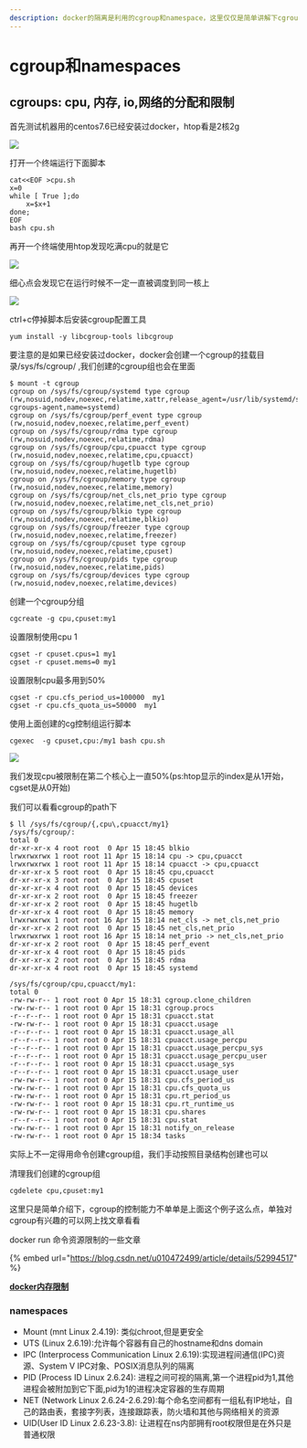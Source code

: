 ```yaml
---
description: docker的隔离是利用的cgroup和namespace，这里仅仅是简单讲解下cgroup和namespace
---
```


# cgroup和namespaces

## cgroups: cpu, 内存, io,网络的分配和限制

首先测试机器用的centos7.6已经安装过docker，htop看是2核2g

![](<../.gitbook/assets/image (65).png>)

打开一个终端运行下面脚本

```
cat<<EOF >cpu.sh
x=0
while [ True ];do
    x=$x+1
done;
EOF
bash cpu.sh
```

再开一个终端使用htop发现吃满cpu的就是它

![](<../.gitbook/assets/image (50).png>)

细心点会发现它在运行时候不一定一直被调度到同一核上

![](<../.gitbook/assets/image (17).png>)

ctrl+c停掉脚本后安装cgroup配置工具

```
yum install -y libcgroup-tools libcgroup
```

要注意的是如果已经安装过docker，docker会创建一个cgroup的挂载目录/sys/fs/cgroup/ ,我们创建的cgroup组也会在里面

```
$ mount -t cgroup
cgroup on /sys/fs/cgroup/systemd type cgroup (rw,nosuid,nodev,noexec,relatime,xattr,release_agent=/usr/lib/systemd/systemd-cgroups-agent,name=systemd)
cgroup on /sys/fs/cgroup/perf_event type cgroup (rw,nosuid,nodev,noexec,relatime,perf_event)
cgroup on /sys/fs/cgroup/rdma type cgroup (rw,nosuid,nodev,noexec,relatime,rdma)
cgroup on /sys/fs/cgroup/cpu,cpuacct type cgroup (rw,nosuid,nodev,noexec,relatime,cpu,cpuacct)
cgroup on /sys/fs/cgroup/hugetlb type cgroup (rw,nosuid,nodev,noexec,relatime,hugetlb)
cgroup on /sys/fs/cgroup/memory type cgroup (rw,nosuid,nodev,noexec,relatime,memory)
cgroup on /sys/fs/cgroup/net_cls,net_prio type cgroup (rw,nosuid,nodev,noexec,relatime,net_cls,net_prio)
cgroup on /sys/fs/cgroup/blkio type cgroup (rw,nosuid,nodev,noexec,relatime,blkio)
cgroup on /sys/fs/cgroup/freezer type cgroup (rw,nosuid,nodev,noexec,relatime,freezer)
cgroup on /sys/fs/cgroup/cpuset type cgroup (rw,nosuid,nodev,noexec,relatime,cpuset)
cgroup on /sys/fs/cgroup/pids type cgroup (rw,nosuid,nodev,noexec,relatime,pids)
cgroup on /sys/fs/cgroup/devices type cgroup (rw,nosuid,nodev,noexec,relatime,devices)
```

创建一个cgroup分组

```
cgcreate -g cpu,cpuset:my1
```

设置限制使用cpu 1

```
cgset -r cpuset.cpus=1 my1
cgset -r cpuset.mems=0 my1
```

设置限制cpu最多用到50%

```
cgset -r cpu.cfs_period_us=100000  my1
cgset -r cpu.cfs_quota_us=50000  my1
```

使用上面创建的cg控制组运行脚本

```
cgexec  -g cpuset,cpu:/my1 bash cpu.sh
```

![](<../.gitbook/assets/image (29).png>)

我们发现cpu被限制在第二个核心上一直50%(ps:htop显示的index是从1开始，cgset是从0开始)

我们可以看看cgroup的path下

```
$ ll /sys/fs/cgroup/{,cpu\,cpuacct/my1}
/sys/fs/cgroup/:
total 0
dr-xr-xr-x 4 root root  0 Apr 15 18:45 blkio
lrwxrwxrwx 1 root root 11 Apr 15 18:14 cpu -> cpu,cpuacct
lrwxrwxrwx 1 root root 11 Apr 15 18:14 cpuacct -> cpu,cpuacct
dr-xr-xr-x 5 root root  0 Apr 15 18:45 cpu,cpuacct
dr-xr-xr-x 3 root root  0 Apr 15 18:45 cpuset
dr-xr-xr-x 4 root root  0 Apr 15 18:45 devices
dr-xr-xr-x 2 root root  0 Apr 15 18:45 freezer
dr-xr-xr-x 2 root root  0 Apr 15 18:45 hugetlb
dr-xr-xr-x 4 root root  0 Apr 15 18:45 memory
lrwxrwxrwx 1 root root 16 Apr 15 18:14 net_cls -> net_cls,net_prio
dr-xr-xr-x 2 root root  0 Apr 15 18:45 net_cls,net_prio
lrwxrwxrwx 1 root root 16 Apr 15 18:14 net_prio -> net_cls,net_prio
dr-xr-xr-x 2 root root  0 Apr 15 18:45 perf_event
dr-xr-xr-x 4 root root  0 Apr 15 18:45 pids
dr-xr-xr-x 2 root root  0 Apr 15 18:45 rdma
dr-xr-xr-x 4 root root  0 Apr 15 18:45 systemd

/sys/fs/cgroup/cpu,cpuacct/my1:
total 0
-rw-rw-r-- 1 root root 0 Apr 15 18:31 cgroup.clone_children
-rw-rw-r-- 1 root root 0 Apr 15 18:31 cgroup.procs
-r--r--r-- 1 root root 0 Apr 15 18:31 cpuacct.stat
-rw-rw-r-- 1 root root 0 Apr 15 18:31 cpuacct.usage
-r--r--r-- 1 root root 0 Apr 15 18:31 cpuacct.usage_all
-r--r--r-- 1 root root 0 Apr 15 18:31 cpuacct.usage_percpu
-r--r--r-- 1 root root 0 Apr 15 18:31 cpuacct.usage_percpu_sys
-r--r--r-- 1 root root 0 Apr 15 18:31 cpuacct.usage_percpu_user
-r--r--r-- 1 root root 0 Apr 15 18:31 cpuacct.usage_sys
-r--r--r-- 1 root root 0 Apr 15 18:31 cpuacct.usage_user
-rw-rw-r-- 1 root root 0 Apr 15 18:31 cpu.cfs_period_us
-rw-rw-r-- 1 root root 0 Apr 15 18:31 cpu.cfs_quota_us
-rw-rw-r-- 1 root root 0 Apr 15 18:31 cpu.rt_period_us
-rw-rw-r-- 1 root root 0 Apr 15 18:31 cpu.rt_runtime_us
-rw-rw-r-- 1 root root 0 Apr 15 18:31 cpu.shares
-r--r--r-- 1 root root 0 Apr 15 18:31 cpu.stat
-rw-rw-r-- 1 root root 0 Apr 15 18:31 notify_on_release
-rw-rw-r-- 1 root root 0 Apr 15 18:34 tasks
```

实际上不一定得用命令创建cgroup组，我们手动按照目录结构创建也可以

清理我们创建的cgroup组

```
cgdelete cpu,cpuset:my1
```

这里只是简单介绍下，cgroup的控制能力不单单是上面这个例子这么点，单独对cgroup有兴趣的可以网上找文章看看

docker run 命令资源限制的一些文章

{% embed url="https://blog.csdn.net/u010472499/article/details/52994517" %}

****[**docker内存限制**](https://blog.opskumu.com/docker-memory-limit.html)****

### namespaces

* Mount (mnt Linux 2.4.19): 类似chroot,但是更安全
* UTS (Linux 2.6.19):允许每个容器有自己的hostname和dns domain
* IPC (Interprocess Communication Linux 2.6.19):实现进程间通信(IPC)资源、System V IPC对象、POSIX消息队列的隔离
* PID (Process ID Linux 2.6.24): 进程之间可视的隔离,第一个进程pid为1,其他进程会被附加到它下面,pid为1的进程决定容器的生存周期
* NET (Network Linux 2.6.24-2.6.29):每个命名空间都有一组私有IP地址，自己的路由表，套接字列表，连接跟踪表，防火墙和其他与网络相关的资源
* UID(User ID Linux 2.6.23-3.8): 让进程在ns内部拥有root权限但是在外只是普通权限

